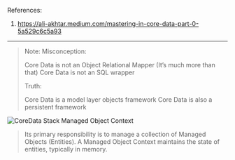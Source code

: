 References:

1. https://ali-akhtar.medium.com/mastering-in-core-data-part-0-5a529c6c5a93

---
> Note:
> Misconception:
> 
> Core Data is not an Object Relational Mapper (It’s much more than that)
> Core Data is not an SQL wrapper
> 
> Truth:
> 
> Core Data is a model layer objects framework
> Core Data is also a persistent framework

![CoreData Stack](https://docs-assets.developer.apple.com/published/8fc7c1ecbc/35317515-fd0c-418f-862d-d81efd29ed29.png)
Managed Object Context

> Its primary responsibility is to manage a collection of Managed Objects (Entities). A Managed Object Context maintains the state of entities, typically in memory.
